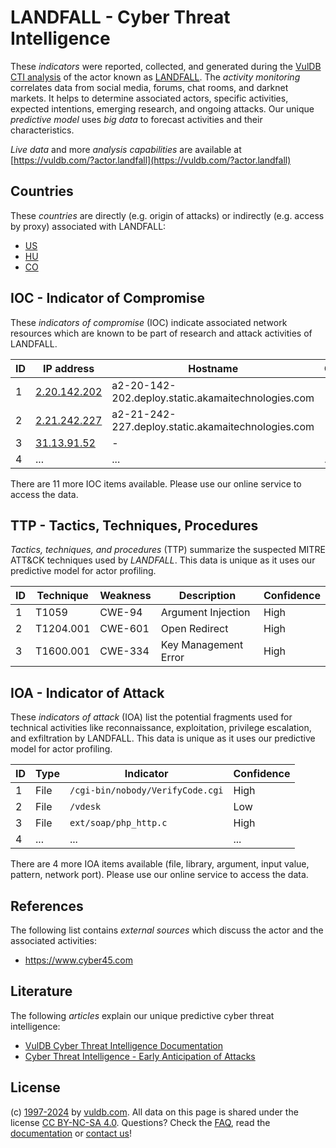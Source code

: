 # LANDFALL - Cyber Threat Intelligence

These _indicators_ were reported, collected, and generated during the [VulDB CTI analysis](https://vuldb.com/?kb.cti) of the actor known as [LANDFALL](https://vuldb.com/?actor.landfall). The _activity monitoring_ correlates data from social media, forums, chat rooms, and darknet markets. It helps to determine associated actors, specific activities, expected intentions, emerging research, and ongoing attacks. Our unique _predictive model_ uses _big data_ to forecast activities and their characteristics.

_Live data_ and more _analysis capabilities_ are available at [https://vuldb.com/?actor.landfall](https://vuldb.com/?actor.landfall)

## Countries

These _countries_ are directly (e.g. origin of attacks) or indirectly (e.g. access by proxy) associated with LANDFALL:

* [US](https://vuldb.com/?country.us)
* [HU](https://vuldb.com/?country.hu)
* [CO](https://vuldb.com/?country.co)

## IOC - Indicator of Compromise

These _indicators of compromise_ (IOC) indicate associated network resources which are known to be part of research and attack activities of LANDFALL.

ID | IP address | Hostname | Campaign | Confidence
-- | ---------- | -------- | -------- | ----------
1 | [2.20.142.202](https://vuldb.com/?ip.2.20.142.202) | a2-20-142-202.deploy.static.akamaitechnologies.com | - | High
2 | [2.21.242.227](https://vuldb.com/?ip.2.21.242.227) | a2-21-242-227.deploy.static.akamaitechnologies.com | - | High
3 | [31.13.91.52](https://vuldb.com/?ip.31.13.91.52) | - | - | High
4 | ... | ... | ... | ...

There are 11 more IOC items available. Please use our online service to access the data.

## TTP - Tactics, Techniques, Procedures

_Tactics, techniques, and procedures_ (TTP) summarize the suspected MITRE ATT&CK techniques used by _LANDFALL_. This data is unique as it uses our predictive model for actor profiling.

ID | Technique | Weakness | Description | Confidence
-- | --------- | -------- | ----------- | ----------
1 | T1059 | CWE-94 | Argument Injection | High
2 | T1204.001 | CWE-601 | Open Redirect | High
3 | T1600.001 | CWE-334 | Key Management Error | High

## IOA - Indicator of Attack

These _indicators of attack_ (IOA) list the potential fragments used for technical activities like reconnaissance, exploitation, privilege escalation, and exfiltration by LANDFALL. This data is unique as it uses our predictive model for actor profiling.

ID | Type | Indicator | Confidence
-- | ---- | --------- | ----------
1 | File | `/cgi-bin/nobody/VerifyCode.cgi` | High
2 | File | `/vdesk` | Low
3 | File | `ext/soap/php_http.c` | High
4 | ... | ... | ...

There are 4 more IOA items available (file, library, argument, input value, pattern, network port). Please use our online service to access the data.

## References

The following list contains _external sources_ which discuss the actor and the associated activities:

* https://www.cyber45.com

## Literature

The following _articles_ explain our unique predictive cyber threat intelligence:

* [VulDB Cyber Threat Intelligence Documentation](https://vuldb.com/?kb.cti)
* [Cyber Threat Intelligence - Early Anticipation of Attacks](https://www.scip.ch/en/?labs.20201022)

## License

(c) [1997-2024](https://vuldb.com/?kb.changelog) by [vuldb.com](https://vuldb.com/?kb.about). All data on this page is shared under the license [CC BY-NC-SA 4.0](https://creativecommons.org/licenses/by-nc-sa/4.0/). Questions? Check the [FAQ](https://vuldb.com/?kb.faq), read the [documentation](https://vuldb.com/?kb) or [contact us](https://vuldb.com/?contact)!

